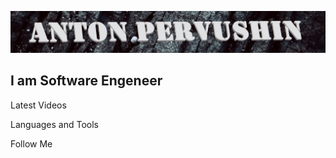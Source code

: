 ![Header](https://github.com/Anton-Pervushin/anton-pervushin/blob/main/assets/logo1.jpg)

## I am Software Engeneer

Latest Videos

Languages and Tools

Follow Me